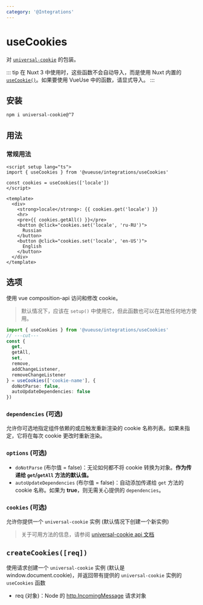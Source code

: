 ```yaml
---
category: '@Integrations'
---
```


# useCookies

对 [`universal-cookie`](https://www.npmjs.com/package/universal-cookie) 的包装。

::: tip
在 Nuxt 3 中使用时，这些函数不会自动导入，而是使用 Nuxt 内置的 [`useCookie()`](https://v3.nuxtjs.org/api/composables/use-cookie)。如果要使用 VueUse 中的函数，请显式导入。
:::

## 安装

```bash
npm i universal-cookie@^7
```

## 用法

### 常规用法

```vue
<script setup lang="ts">
import { useCookies } from '@vueuse/integrations/useCookies'

const cookies = useCookies(['locale'])
</script>

<template>
  <div>
    <strong>locale</strong>: {{ cookies.get('locale') }}
    <hr>
    <pre>{{ cookies.getAll() }}</pre>
    <button @click="cookies.set('locale', 'ru-RU')">
      Russian
    </button>
    <button @click="cookies.set('locale', 'en-US')">
      English
    </button>
  </div>
</template>
```

## 选项

使用 vue composition-api 访问和修改 cookie。

> 默认情况下，应该在 `setup()` 中使用它，但此函数也可以在其他任何地方使用。

```ts
import { useCookies } from '@vueuse/integrations/useCookies'
// ---cut---
const {
  get,
  getAll,
  set,
  remove,
  addChangeListener,
  removeChangeListener
} = useCookies(['cookie-name'], {
  doNotParse: false,
  autoUpdateDependencies: false
})
```

### `dependencies` (可选)

允许你可选地指定组件依赖的或应触发重新渲染的 cookie 名称列表。如果未指定，它将在每次 cookie 更改时重新渲染。

### `options` (可选)

- `doNotParse` (布尔值 = false)：无论如何都不将 cookie 转换为对象。**作为传递给 `get`/`getAll` 方法的默认值。**
- `autoUpdateDependencies` (布尔值 = false)：自动添加传递给 `get` 方法的 cookie 名称。如果为 **true**，则无需关心提供的 `dependencies`。

### `cookies` (可选)

允许你提供一个 `universal-cookie` 实例 (默认情况下创建一个新实例)

> 关于可用方法的信息，请参阅 [universal-cookie api 文档](https://www.npmjs.com/package/universal-cookie#api---cookies-class)

## `createCookies([req])`

使用请求创建一个 `universal-cookie` 实例 (默认是 window.document.cookie)，并返回带有提供的 `universal-cookie` 实例的 `useCookies` 函数

- req (对象)：Node 的 [http.IncomingMessage](https://nodejs.org/api/http.html#http_class_http_incomingmessage) 请求对象

